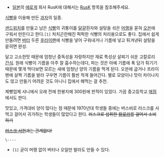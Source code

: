 * [일본](%EC%9D%BC%EB%B3%B8.md)의 [에로게](%EC%97%90%EB%A1%9C%EA%B2%8C.md) 회사 RusK에 대해서는 [RusK](RusK.md) 항목을 참조해주세요.

[식빵](%EC%8B%9D%EB%B9%B5.md)을 이용해 만든 [과자](%EA%B3%BC%EC%9E%90.md)의 일종.

[샌드위치](%EC%83%8C%EB%93%9C%EC%9C%84%EC%B9%98.md)를 만들고 남은
[식빵](%EC%8B%9D%EB%B9%B5.md)의 귀퉁이를 [달걀](%EB%8B%AC%EA%B1%80.md)흰자와 설탕을 섞은
[머랭](%EB%A8%B8%EB%9E%AD.md)을 묻혀 [오븐](%EC%98%A4%EB%B8%90.md)에 구워서 만든다고
한다.`[1]` 처치곤란해진 퍽퍽한 식빵의 처리용으로도 좋다. 집에서 쉽게 만들려면 [버터](%EB%B2%84%ED%84%B0.md)
두른 [후라이팬](%ED%9B%84%EB%9D%BC%EC%9D%B4%ED%8C%AC.md)에 식빵을 넣어 구워내거나 기름에 넣고
튀겨낸뒤 설탕을 묻히면 완성.

달고 고소한맛 때문에 엄청난 중독성을 자랑하지만 재료 특성상 살찌기 쉬운 고칼로리 [간식](%EA%B0%84%EC%8B%9D.md).
원래 식빵이 기름을 아주 잘 흡수하는데다, 파는 것은 아예 기름에 푹 담가 튀기기 때문에 몇개 먹다보면 모르는 새에 엄청난 양의 기름을 먹게
된다. 오븐에 굽거나 프라이팬에 살짝 기름을 발라 구우면 기름이 훨씬 적게 들어간다. 별로 모양이나 맛이 차이나지도 않고 만들기 어려운 것도
아니니 집에서 해먹는 걸 추천.

제빵업체 샤니에서 오래 전에 한봉지에 300원에 판적이 있었다. 가끔 중고등학교 [매점](%EB%A7%A4%EC%A0%90.md)에서도
판다.

맛있고, 가격대비 양이 많다는 점 때문에 1970년대 학생들 중에는 버스비로 러스크를 사먹고 걸어서 귀가하는 학생들이 많았다고 한다.
<del>러스크로 섭취한 [칼로리](%EC%B9%BC%EB%A1%9C%EB%A6%AC.md)를 걸어서 소비하기</del>

<del>[러스크 서한](%EB%9F%AC%EC%8A%A4%ED%81%AC%20%EC%84%9C%ED%95%9C.md)과는
관계없다!</del>

`\----`

  * `[1]` 굳이 머랭 없이 버터나 오일만 발라도 만들 수 있다.

